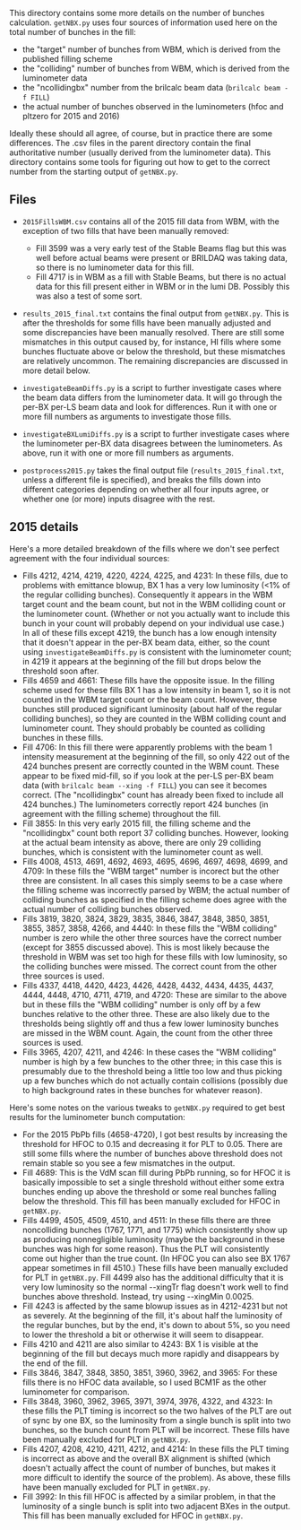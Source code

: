 This directory contains some more details on the number of bunches calculation. `getNBX.py` uses four sources of information used here on the total number of bunches in the fill:
* the "target" number of bunches from WBM, which is derived from the published filling scheme
* the "colliding" number of bunches from WBM, which is derived from the luminometer data
* the "ncollidingbx" number from the brilcalc beam data (`brilcalc beam -f FILL`)
* the actual number of bunches observed in the luminometers (hfoc and pltzero for 2015 and 2016)

Ideally these should all agree, of course, but in practice there are some differences. The .csv files in the parent directory contain the final authoritative number (usually derived from the luminometer data). This directory contains some tools for figuring out how to get to the correct number from the starting output of `getNBX.py`.

## Files

* `2015FillsWBM.csv` contains all of the 2015 fill data from WBM, with the exception of two fills that have been manually removed:
  * Fill 3599 was a very early test of the Stable Beams flag but this was well before actual beams were present or BRILDAQ was taking data, so there is no luminometer data for this fill.
  * Fill 4717 is in WBM as a fill with Stable Beams, but there is no actual data for this fill present either in WBM or in the lumi DB. Possibly this was also a test of some sort.

* `results_2015_final.txt` contains the final output from `getNBX.py`. This is after the thresholds for some fills have been manually adjusted and some discrepancies have been manually resolved. There are still some mismatches in this output caused by, for instance, HI fills where some bunches fluctuate above or below the threshold, but these mismatches are relatively uncommon. The remaining discrepancies are discussed in more detail below.

* `investigateBeamDiffs.py` is a script to further investigate cases where the beam data differs from the luminometer data. It will go through the per-BX per-LS beam data and look for differences. Run it with one or more fill numbers as arguments to investigate those fills.

* `investigateBXLumiDiffs.py` is a script to further investigate cases where the luminometer per-BX data disagrees between the luminometers. As above, run it with one or more fill numbers as arguments.

* `postprocess2015.py` takes the final output file (`results_2015_final.txt`, unless a different file is specified), and breaks the fills down into different categories depending on whether all four inputs agree, or whether one (or more) inputs disagree with the rest.

## 2015 details

Here's a more detailed breakdown of the fills where we don't see perfect agreement with the four individual sources:

* Fills 4212, 4214, 4219, 4220, 4224, 4225, and 4231: In these fills, due to problems with emittance blowup, BX 1 has a very low luminosity (<1% of the regular colliding bunches). Consequently it appears in the WBM target count and the beam count, but not in the WBM colliding count or the luminometer count. (Whether or not you actually want to include this bunch in your count will probably depend on your individual use case.) In all of these fills except 4219, the bunch has a low enough intensity that it doesn't appear in the per-BX beam data, either, so the count using `investigateBeamDiffs.py` is consistent with the luminometer count; in 4219 it appears at the beginning of the fill but drops below the threshold soon after.
* Fills 4659 and 4661: These fills have the opposite issue. In the filling scheme used for these fills BX 1 has a low intensity in beam 1, so it is not counted in the WBM target count or the beam count. However, these bunches still produced significant luminosity (about half of the regular colliding bunches), so they are counted in the WBM colliding count and luminometer count. They should probably be counted as colliding bunches in these fills.
* Fill 4706: In this fill there were apparently problems with the beam 1 intensity measurement at the beginning of the fill, so only 422 out of the 424 bunches present are correctly counted in the WBM count. These appear to be fixed mid-fill, so if you look at the per-LS per-BX beam data (with `brilcalc beam --xing -f FILL`) you can see it becomes correct. (The "ncollidingbx" count has already been fixed to include all 424 bunches.) The luminometers correctly report 424 bunches (in agreement with the filling scheme) throughout the fill.
* Fill 3855: In this very early 2015 fill, the filling scheme and the "ncollidingbx" count both report 37 colliding bunches. However, looking at the actual beam intensity as above, there are only 29 colliding bunches, which is consistent with the luminometer count as well.
* Fills 4008, 4513, 4691, 4692, 4693, 4695, 4696, 4697, 4698, 4699, and 4709: In these fills the "WBM target" number is incorect but the other three are consistent. In all cases this simply seems to be a case where the filling scheme was incorrectly parsed by WBM; the actual number of colliding bunches as specified in the filling scheme does agree with the actual number of colliding bunches observed.
* Fills 3819, 3820, 3824, 3829, 3835, 3846, 3847, 3848, 3850, 3851, 3855, 3857, 3858, 4266, and 4440: In these fills the "WBM colliding" number is zero while the other three sources have the correct number (except for 3855 discussed above). This is most likely because the threshold in WBM was set too high for these fills with low luminosity, so the colliding bunches were missed. The correct count from the other three sources is used.
* Fills 4337, 4418, 4420, 4423, 4426, 4428, 4432, 4434, 4435, 4437, 4444, 4448, 4710, 4711, 4719, and 4720: These are similar to the above but in these fills the "WBM colliding" number is only off by a few bunches relative to the other three. These are also likely due to the thresholds being slightly off and thus a few lower luminosity bunches are missed in the WBM count. Again, the count from the other three sources is used.
* Fills 3965, 4207, 4211, and 4246: In these cases the "WBM colliding" number is high by a few bunches to the other three; in this case this is presumably due to the threshold being a little too low and thus picking up a few bunches which do not actually contain collisions (possibly due to high background rates in these bunches for whatever reason).

Here's some notes on the various tweaks to `getNBX.py` required to get best results for the luminometer bunch computation:

* For the 2015 PbPb fills (4658-4720), I got best results by increasing the threshold for HFOC to 0.15 and decreasing it for PLT to 0.05. There are still some fills where the number of bunches above threshold does not remain stable so you see a few mismatches in the output.
* Fill 4689: This is the VdM scan fill during PbPb running, so for HFOC it is basically impossible to set a single threshold without either some extra bunches ending up above the threshold or some real bunches falling below the threshold. This fill has been manually excluded for HFOC in `getNBX.py`.
* Fills 4499, 4505, 4509, 4510, and 4511: In these fills there are three noncolliding bunches (1767, 1771, and 1775) which consistently show up as producing nonnegligible luminosity (maybe the background in these bunches was high for some reason). Thus the PLT will consistently come out higher than the true count. (In HFOC you can also see BX 1767 appear sometimes in fill 4510.) These fills have been manually excluded for PLT in `getNBX.py`. Fill 4499 also has the additional difficulty that it is very low luminosity so the normal --xingTr flag doesn't work well to find bunches above threshold. Instead, try using --xingMin 0.0025.
* Fill 4243 is affected by the same blowup issues as in 4212-4231 but not as severely. At the beginning of the fill, it's about half the luminosity of the regular bunches, but by the end, it's down to about 5%, so you need to lower the threshold a bit or otherwise it will seem to disappear.
* Fills 4210 and 4211 are also similar to 4243: BX 1 is visible at the beginning of the fill but decays much more rapidly and disappears by the end of the fill.
* Fills 3846, 3847, 3848, 3850, 3851, 3960, 3962, and 3965: For these fills there is no HFOC data available, so I used BCM1F as the other luminometer for comparison.
* Fills 3848, 3960, 3962, 3965, 3971, 3974, 3976, 4322, and 4323: In these fills the PLT timing is incorrect so the two halves of the PLT are out of sync by one BX, so the luminosity from a single bunch is split into two bunches, so the bunch count from PLT will be incorrect. These fills have been manually excluded for PLT in `getNBX.py`.
* Fills 4207, 4208, 4210, 4211, 4212, and 4214: In these fills the PLT timing is incorrect as above and the overall BX alignment is shifted (which doesn't actually affect the count of number of bunches, but makes it more difficult to identify the source of the problem). As above, these fills have been manually excluded for PLT in `getNBX.py`.
* Fill 3992: In this fill HFOC is affected by a similar problem, in that the luminosity of a single bunch is split into two adjacent BXes in the output. This fill has been manually excluded for HFOC in `getNBX.py`.
